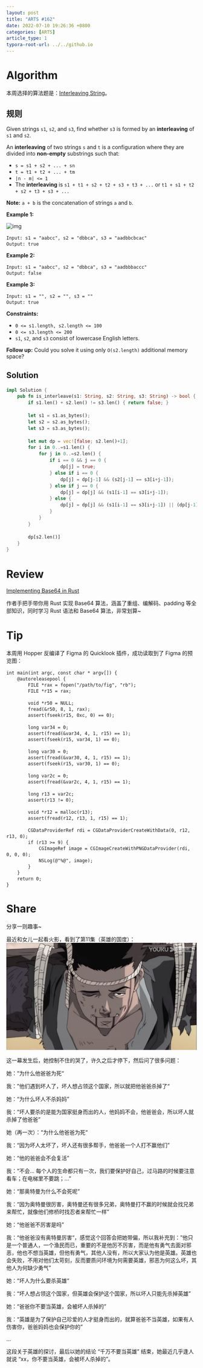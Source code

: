 ```yaml
---
layout: post
title: "ARTS #162"
date: 2022-07-10 19:26:36 +0800
categories: [ARTS]
article_type: 1
typora-root-url: ../../github.io
---
```



# Algorithm

本周选择的算法题是：[Interleaving String](https://leetcode.com/problems/interleaving-string/)。


## 规则

Given strings `s1`, `s2`, and `s3`, find whether `s3` is formed by an **interleaving** of `s1` and `s2`.

An **interleaving** of two strings `s` and `t` is a configuration where they are divided into **non-empty** substrings such that:

- `s = s1 + s2 + ... + sn`
- `t = t1 + t2 + ... + tm`
- `|n - m| <= 1`
- The **interleaving** is `s1 + t1 + s2 + t2 + s3 + t3 + ...` or `t1 + s1 + t2 + s2 + t3 + s3 + ...`

**Note:** `a + b` is the concatenation of strings `a` and `b`.

 

**Example 1:**

![img](https://assets.leetcode.com/uploads/2020/09/02/interleave.jpg)

```
Input: s1 = "aabcc", s2 = "dbbca", s3 = "aadbbcbcac"
Output: true
```

**Example 2:**

```
Input: s1 = "aabcc", s2 = "dbbca", s3 = "aadbbbaccc"
Output: false
```

**Example 3:**

```
Input: s1 = "", s2 = "", s3 = ""
Output: true
```

 

**Constraints:**

- `0 <= s1.length, s2.length <= 100`
- `0 <= s3.length <= 200`
- `s1`, `s2`, and `s3` consist of lowercase English letters.

 

**Follow up:** Could you solve it using only `O(s2.length)` additional memory space?

## Solution

```rust
impl Solution {
    pub fn is_interleave(s1: String, s2: String, s3: String) -> bool {
        if s1.len() + s2.len() != s3.len() { return false; }
        
        let s1 = s1.as_bytes();
        let s2 = s2.as_bytes();
        let s3 = s3.as_bytes();

        let mut dp = vec![false; s2.len()+1];
        for i in 0..=s1.len() {
            for j in 0..=s2.len() {
                if i == 0 && j == 0 {
                    dp[j] = true;
                } else if i == 0 {
                    dp[j] = dp[j-1] && (s2[j-1] == s3[i+j-1]);
                } else if j == 0 {
                    dp[j] = dp[j] && (s1[i-1] == s3[i+j-1]);
                } else {
                    dp[j] = dp[j] && (s1[i-1] == s3[i+j-1]) || (dp[j-1] && (s2[j-1] == s3[i+j-1]));
                }
            }
        }

        dp[s2.len()]
    }
}
```


# Review

[Implementing Base64 in Rust](https://levelup.gitconnected.com/implementing-base64-in-rust-34ef6db1e73a)

作者手把手带你用 Rust 实现 Base64 算法，涵盖了重组、编解码、padding 等全部知识，同时学习 Rust 语法和 Base64 算法，非常划算~

# Tip

本周用 Hopper 反编译了 Figma 的 Quicklook 插件，成功读取到了 Figma 的预览图：

```objc
int main(int argc, const char * argv[]) {
    @autoreleasepool {
        FILE *rax = fopen("/path/to/fig", "rb");
        FILE *r15 = rax;
        
        void *r50 = NULL;
        fread(&r50, 8, 1, rax);
        assert(fseek(r15, 0xc, 0) == 0);
        
        long var34 = 0;
        assert(fread(&var34, 4, 1, r15) == 1);
        assert(fseek(r15, var34, 1) == 0);
        
        long var30 = 0;
        assert(fread(&var30, 4, 1, r15) == 1);
        assert(fseek(r15, var30, 1) == 0);
        
        long var2c = 0;
        assert(fread(&var2c, 4, 1, r15) == 1);
        
        long r13 = var2c;
        assert(r13 != 0);
        
        void *r12 = malloc(r13);
        assert(fread(r12, r13, 1, r15) == 1);
        
        CGDataProviderRef rdi = CGDataProviderCreateWithData(0, r12, r13, 0);
        if (r13 >= 9) {
            CGImageRef image = CGImageCreateWithPNGDataProvider(rdi, 0, 0, 0);
            NSLog(@"%@", image);
        }
    }
    return 0;
}
```

# Share

分享一则趣事~

最近和女儿一起看火影，看到了第11集（英雄的国度）：![](/assets/img/162-1.png)

这一幕发生后，她控制不住的哭了，许久之后才停下，然后问了很多问题：

她：“为什么他爸爸为死“

我：”他们遇到坏人了，坏人想占领这个国家，所以就把他爸爸杀掉了“

她：“为什么坏人不杀妈妈”

我：“坏人要杀的是能为国家挺身而出的人，他妈妈不会，他爸爸会，所以坏人就杀掉了他爸爸”

她（再一次）：“为什么他爸爸为死“

我：“因为坏人太坏了，坏人还有很多帮手，他爸爸一个人打不赢他们”

她：“他的爸爸会不会复活”

我：“不会... 每个人的生命都只有一次，我们要保护好自己，过马路的时候要注意看车；在电梯里不要跳；...”

她：“那奥特曼为什么不会死呢”

我：“因为奥特曼很厉害，奥特曼还有很多兄弟，奥特曼打不赢的时候就会找兄弟来帮忙，就像他们修桥时找忍者来帮忙一样”

她：“他爸爸不厉害是吗”

我：“他爸爸没有奥特曼厉害“，感觉这个回答会把她带偏，所以我补充到：”他只是一个普通人，一个渔民而已，重要的不是他厉不厉害，而是他有勇气去面对邪恶，他也不想当英雄，但他有勇气，其他人没有，所以大家认为他是英雄。英雄也会失败，不用对他们太苛刻，反而要质问环境为何需要英雄，邪恶为何这么坏，其他人为何缺少勇气”

她：“坏人为什么要杀英雄“

我：“坏人想占领这个国家，但英雄会保护这个国家，所以坏人只能先杀掉英雄”

她：“爸爸你不要当英雄，会被坏人杀掉的”

我：“英雄是为了保护自己珍爱的人才挺身而出的，就算爸爸不当英雄，如果有人伤害你，爸爸妈妈也会保护你的”

...

这段关于英雄的探讨，最后以她的结论 “千万不要当英雄” 结束，她最近几乎逢人就说 “xx，你不要当英雄，会被坏人杀掉的”。
